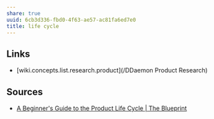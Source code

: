 ```yaml
---
share: true
uuid: 6cb3d336-fbd0-4f63-ae57-ac81fa6ed7e0
title: life cycle
---
```

## Links

* [wiki.concepts.list.research.product](/DDaemon Product Research)

## Sources

* [A Beginner's Guide to the Product Life Cycle | The Blueprint](https://www.fool.com/the-blueprint/product-life-cycle/)